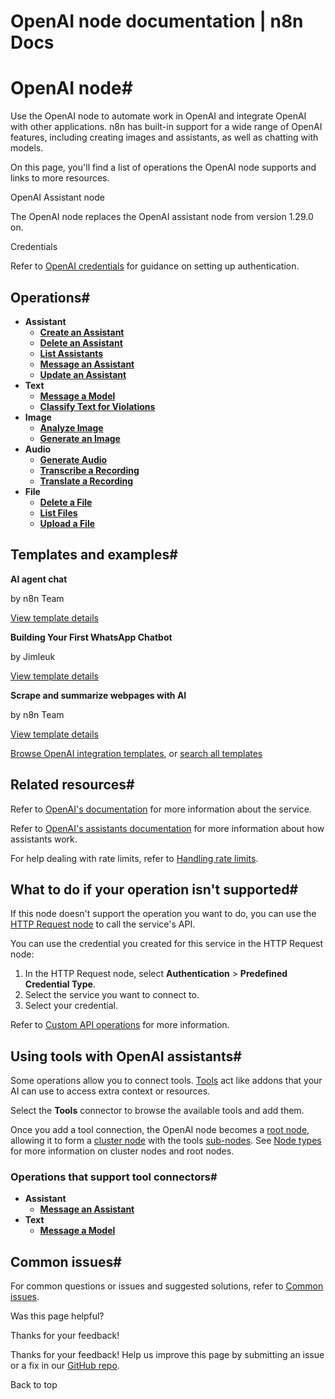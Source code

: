 # OpenAI node documentation | n8n Docs

[ ](https://github.com/n8n-io/n8n-docs/edit/main/docs/integrations/builtin/app-nodes/n8n-nodes-langchain.openai/index.md "Edit this page")

# OpenAI node#

Use the OpenAI node to automate work in OpenAI and integrate OpenAI with other applications. n8n has built-in support for a wide range of OpenAI features, including creating images and assistants, as well as chatting with models. 

On this page, you'll find a list of operations the OpenAI node supports and links to more resources.

OpenAI Assistant node

The OpenAI node replaces the OpenAI assistant node from version 1.29.0 on.

Credentials

Refer to [OpenAI credentials](../../credentials/openai/) for guidance on setting up authentication. 

## Operations#

  * **Assistant**
    * [**Create an Assistant**](assistant-operations/#create-an-assistant)
    * [**Delete an Assistant**](assistant-operations/#delete-an-assistant)
    * [**List Assistants**](assistant-operations/#list-assistants)
    * [**Message an Assistant**](assistant-operations/#message-an-assistant)
    * [**Update an Assistant**](assistant-operations/#update-an-assistant)
  * **Text**
    * [**Message a Model**](text-operations/#message-a-model)
    * [**Classify Text for Violations**](text-operations/#classify-text-for-violations)
  * **Image**
    * [**Analyze Image**](image-operations/#analyze-image)
    * [**Generate an Image**](image-operations/#generate-an-image)
  * **Audio**
    * [**Generate Audio**](audio-operations/#generate-audio)
    * [**Transcribe a Recording**](audio-operations/#transcribe-a-recording)
    * [**Translate a Recording**](audio-operations/#translate-a-recording)
  * **File**
    * [**Delete a File**](file-operations/#delete-a-file)
    * [**List Files**](file-operations/#list-files)
    * [**Upload a File**](file-operations/#upload-a-file)

## Templates and examples#

**AI agent chat**

by n8n Team

[View template details](https://n8n.io/workflows/1954-ai-agent-chat/)

**Building Your First WhatsApp Chatbot**

by Jimleuk

[View template details](https://n8n.io/workflows/2465-building-your-first-whatsapp-chatbot/)

**Scrape and summarize webpages with AI**

by n8n Team

[View template details](https://n8n.io/workflows/1951-scrape-and-summarize-webpages-with-ai/)

[Browse OpenAI integration templates](https://n8n.io/integrations/openai/), or [search all templates](https://n8n.io/workflows/)

## Related resources#

Refer to [OpenAI's documentation](https://beta.openai.com/docs/introduction) for more information about the service.

Refer to [OpenAI's assistants documentation](https://platform.openai.com/docs/assistants/how-it-works/objects) for more information about how assistants work.

For help dealing with rate limits, refer to [Handling rate limits](../../rate-limits/).

## What to do if your operation isn't supported#

If this node doesn't support the operation you want to do, you can use the [HTTP Request node](../../core-nodes/n8n-nodes-base.httprequest/) to call the service's API.

You can use the credential you created for this service in the HTTP Request node: 

  1. In the HTTP Request node, select **Authentication** > **Predefined Credential Type**.
  2. Select the service you want to connect to.
  3. Select your credential.

Refer to [Custom API operations](../../../custom-operations/) for more information.

## Using tools with OpenAI assistants#

Some operations allow you to connect tools. [Tools](https://docs.n8n.io/advanced-ai/examples/understand-tools/) act like addons that your AI can use to access extra context or resources.

Select the **Tools** connector to browse the available tools and add them.

Once you add a tool connection, the OpenAI node becomes a [root node](../../../../glossary/#root-node-n8n), allowing it to form a [cluster node](../../../../glossary/#cluster-node-n8n) with the tools [sub-nodes](../../../../glossary/#sub-node-n8n). See [Node types](../../node-types/#cluster-nodes) for more information on cluster nodes and root nodes.

### Operations that support tool connectors#

  * **Assistant**
    * [**Message an Assistant**](assistant-operations/#message-an-assistant)
  * **Text**
    * [**Message a Model**](text-operations/#message-a-model)

## Common issues#

For common questions or issues and suggested solutions, refer to [Common issues](common-issues/).

Was this page helpful? 

Thanks for your feedback! 

Thanks for your feedback! Help us improve this page by submitting an issue or a fix in our [GitHub repo](https://github.com/n8n-io/n8n-docs). 

Back to top